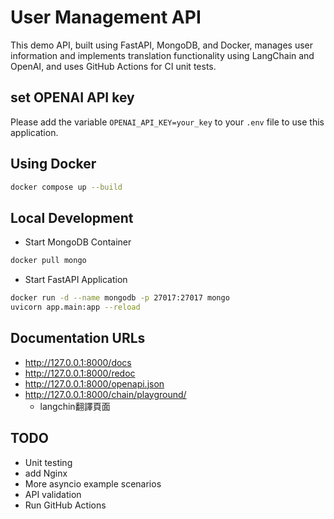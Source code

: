 # User Management API

This demo API, built using FastAPI, MongoDB, and Docker, manages user information and implements translation functionality using LangChain and OpenAI, and uses GitHub Actions for CI unit tests.


## set OPENAI API key
Please add the variable `OPENAI_API_KEY=your_key` to your `.env` file to use this application.

## Using Docker
``` sh
docker compose up --build
```

## Local Development
* Start MongoDB Container
``` sh
docker pull mongo
```

* Start FastAPI Application

``` sh
docker run -d --name mongodb -p 27017:27017 mongo
uvicorn app.main:app --reload
```
## Documentation URLs
* http://127.0.0.1:8000/docs
* http://127.0.0.1:8000/redoc
* http://127.0.0.1:8000/openapi.json
* http://127.0.0.1:8000/chain/playground/
  * langchin翻譯頁面

## TODO
* Unit testing
* add Nginx
* More asyncio example scenarios
* API validation
* Run GitHub Actions